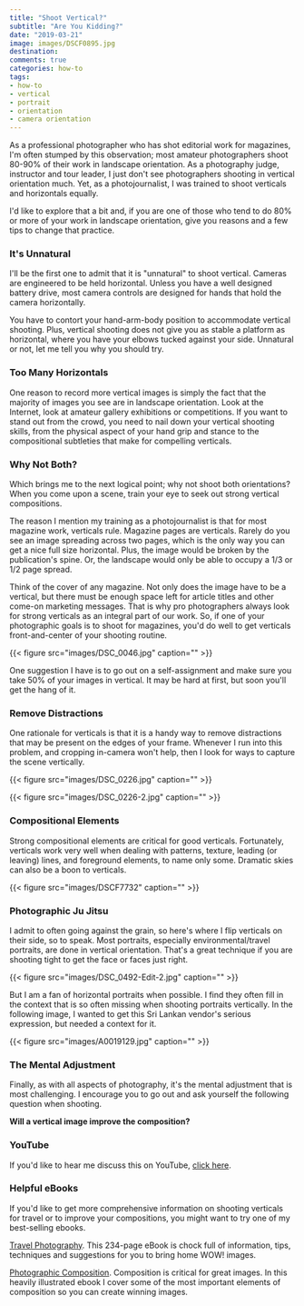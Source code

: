 ```yaml
---
title: "Shoot Vertical?"
subtitle: "Are You Kidding?"
date: "2019-03-21"
image: images/DSCF0895.jpg
destination:
comments: true
categories: how-to
tags:
- how-to
- vertical
- portrait
- orientation
- camera orientation
---
```


As a professional photographer who has shot editorial work for magazines, I'm often stumped by this observation; most amateur photographers shoot 80-90% of their work in landscape orientation. As a photography judge, instructor and tour leader, I just don't see photographers shooting in vertical orientation much. Yet, as a photojournalist, I was trained to shoot verticals and horizontals equally. 

I'd like to explore that a bit and, if you are one of those who tend to do 80% or more of your work in landscape orientation, give you reasons and a few tips to change that practice. 

### It's Unnatural

I'll  be the first one to admit that it is "unnatural" to shoot vertical. Cameras are engineered to be held horizontal. Unless you have a well designed battery drive, most camera controls are designed for hands that hold the camera horizontally. 

You have to contort your hand-arm-body position to accommodate vertical shooting. Plus, vertical shooting does not give you as stable a platform as horizontal, where you have your elbows tucked against your side. Unnatural or not, let me tell you why you should try. 

### Too Many Horizontals	

One reason to record more vertical images is simply the fact that the majority of images you see are in landscape orientation. Look at the Internet, look at amateur gallery exhibitions or competitions. If you want to stand out from the crowd, you need to nail down your vertical shooting skills, from the physical aspect of your hand grip and stance to the compositional subtleties that make for compelling verticals. 

### Why Not Both?

Which brings me to the next logical point; why not shoot both orientations? When you come upon a scene, train your eye to seek out strong vertical compositions. 

The reason I mention my training as a photojournalist is that for most magazine work, verticals rule. Magazine pages are verticals. Rarely do you see an image spreading across two pages, which is the only way you can get a nice full size horizontal. Plus, the image would be broken by the publication's spine. Or, the landscape would only be able to occupy a 1/3 or 1/2 page spread. 

Think of the cover of any magazine. Not only does the image have to be a vertical, but there must be enough space left for article titles and other come-on marketing messages. That is why pro photographers always look for strong verticals as an integral part of our work. So, if one of your photographic goals is to shoot for magazines, you'd do well to get verticals front-and-center of your shooting routine. 

{{< figure src="images/DSC_0046.jpg" caption="" >}}

One suggestion I have is to go out on a self-assignment and make sure you take 50% of your images in vertical. It may be hard at first, but soon you'll get the hang of it.  

### Remove Distractions

One rationale for verticals is that it is a handy way to remove distractions that may be present on the edges of your frame. Whenever I run into this problem, and cropping in-camera won't help, then I look for ways to capture the scene vertically. 

{{< figure src="images/DSC_0226.jpg" caption="" >}}

{{< figure src="images/DSC_0226-2.jpg" caption="" >}}

### Compositional Elements

Strong compositional elements are critical for good verticals. Fortunately, verticals work very well when dealing with patterns, texture, leading (or leaving) lines, and foreground elements, to name only some. Dramatic skies can also be a boon to verticals. 

{{< figure src="images/DSCF7732" caption="" >}}

### Photographic Ju Jitsu

I admit to often going against the grain, so here's where I flip verticals on their side, so to speak. Most portraits, especially environmental/travel portraits, are done in vertical orientation. That's a great technique if you are shooting tight to get the face or faces just right. 

{{< figure src="images/DSC_0492-Edit-2.jpg" caption="" >}}

But I am a fan of horizontal portraits when possible. I find they often fill in the context that is so often missing when shooting portraits vertically. In the following image, I wanted to get this Sri Lankan vendor's serious expression, but needed a context for it.  

{{< figure src="images/A0019129.jpg" caption="" >}}

### The Mental Adjustment

Finally, as with all aspects of photography, it's the mental adjustment that is most challenging. I encourage you to go out and ask yourself the following question when shooting. 

**Will a vertical image improve the composition?**

### YouTube

If you'd like to hear me discuss this on YouTube, [click here](https://www.youtube.com/channel/UCq6TJZjUFp877PkgeJkETew?view_as=subscriber). 

### Helpful eBooks

If you'd like to get more comprehensive information on shooting verticals for travel or to improve your compositions, you might want to try one of my best-selling ebooks. 

[Travel Photography](https://lesterpickerphoto.com/products/travel-photography-ebook/). This 234-page eBook is chock full of information, tips, techniques and suggestions for you to bring home WOW! images. 

[Photographic Composition](https://lesterpickerphoto.com/products/photographic-composition-ebook/). Composition is critical for great images. In this heavily illustrated ebook I cover some of the most important elements of composition so you can create winning images.




